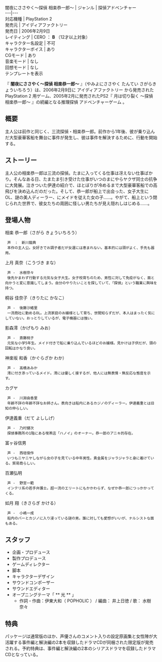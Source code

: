 闇夜にささやく〜探偵 相楽恭一郎〜  |  ジャンル  |  探偵アドベンチャー   
---|---  
対応機種  |  PlayStation 2   
発売元  |  アイディアファクトリー   
発売日  |  2006年2月9日   
レイティング  |  CERO  ：  **B** （12才以上対象）   
キャラクター名設定  |  不可   
キャラクターボイス  |  あり   
CGモード  |  あり   
音楽モード  |  なし   
回想モード  |  なし   
テンプレートを表示  
  
『 **闇夜にささやく〜探偵 相楽恭一郎〜** 』（やみよにささやく たんてい さがらきょういちろう）は、2006年2月9日に  アイディアファクトリー
から発売された  PlayStation 2  用ゲーム、2005年2月に発売されたPS2『  月は切り裂く 〜探偵 相楽恭一郎〜  』の続編となる推理探偵
アドベンチャーゲーム  。

##  概要  

主人公は前作と同じく、三流探偵・相楽恭一郎。前作から1年後、彼が乗り込んだ大型豪華客船を舞台に事件が発生し、彼は事件を解決するために、行動を開始する。

##  ストーリー  

主人公の相楽恭一郎は三流の探偵。たまに入ってくる仕事は冴えない仕事ばかり。そんなある日、たまたま引き受けた仕事がいつのまにやらヤクザ同士の抗争に大発展。泣きついた伊達の紹介で、ほとぼりが冷めるまで大型豪華客船での高飛びを決め込んだのだった。そして、恭一郎が船上で出会った、女子大生にOL、謎の美人ディーラー、にメイドを従えた女の子……。やがて、船上という閉じられた世界で、彼女たちの周囲に怪しい男たちが見え隠れしはじめる……。

##  登場人物  

相楽 恭一郎（さがら きょういちろう）

     声  :  新川龍典 
     本作の主人公。女好きでお調子者だが女運には恵まれない。基本的には頭がよく、手先も器用。 

上月 真奈（こうづき まな）

     声 -  水樹奈々 
     後先かまわず行動する元気な女子大生。女子校育ちのため、男性に対して免疫がなく、面と向かうと変に意識してしまう。自分のやりたいことを探していて、「探偵」という職業に興味を持つ。 
桐谷 佳奈子（きりたに かなこ）

     声 -  後藤沙緒里 
     一流商社に勤めるOL。上流家庭のお嬢様として育ち、世間知らずだが、本人はまったく気にしていない。おっとりしているが、電子機器には強い。 
影森澪（かげもり みお）

     声 -  斎藤桃子 
     元気な小学5年生。メイド付きで船に乗り込んでいるほどのお嬢様。見かけは子供だが、頭の回転はかなり良い。 
神楽坂 和香（かぐらざか わか）

     声 -  高橋あみか 
     澪に付き添っているメイド。澪には優しく接するが、他人には無表情・無反応な態度を示す。 
カグヤ

     声 -  川淵由香里 
     年齢不詳の年齢不詳なお姉さん。表向きは船内にあるカジノのディーラー。伊達義重とは旧知の仲らしい。 
伊達義重（だて よししげ）

     声 -  乃村健次 
     探偵事務所の1階にある喫茶店「ハノイ」のオーナー。恭一郎のアニキ的存在。 
富ヶ谷信男

     声 -  西垣俊作 
     いつもニヤニヤしながら女の子を見ている中年男性。貴金属をジャラジャラと身に着けている。貿易商らしい。 
百瀬弘明

     声 -  野宮一範 
     インテリ系の若手弁護士。超一流のエリートにもかかわらず、なぜか恭一郎につっかかってくる。 
如月 翔（きさらぎ かける）

     声 -  小嶋一成 
     船内のバーとカジノに入り浸っている謎の男。誰に対しても愛想がいいが、ナルシストな面もある。 

##  スタッフ  

  * 企画・プロデュース 
  * 製作プロデュース 
  * ゲームディレクター 
  * 脚本 
  * キャラクターデザイン 
  * サウンドコンポーザー 
  * サウンドエディター 
  * オープニングテーマ「 ** 光  ** 」 
    * 作詞・作曲：伊東大和（  POPHOLIC  ） / 編曲：  井上日徳  / 歌：  水樹奈々 

##  特典  

パッケージは通常版のほか、声優さんのコメント入りの設定原画集と女性陣が大活躍する事件編と解決編の2本を収録したドラマCDが同梱された限定版が発売される。予約特典は、事件編と解決編の2本のシリアスドラマを収録したドラマCDとなっている。

